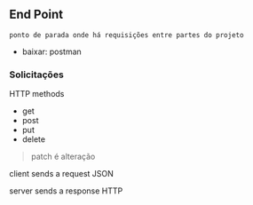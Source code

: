 ## End Point
    ponto de parada onde há requisições entre partes do projeto

- baixar: postman

### Solicitações
HTTP methods
- get
- post
- put
- delete

> patch é alteração

client sends a request
JSON

server sends a response
HTTP